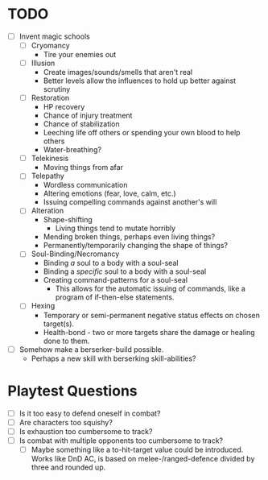 # TODO
* [ ] Invent magic schools
  * [ ] Cryomancy
    * Tire your enemies out
  * [ ] Illusion
    * Create images/sounds/smells that aren't real
    * Better levels allow the influences to hold up better against scrutiny
  * [ ] Restoration
    * HP recovery
    * Chance of injury treatment
    * Chance of stabilization
    * Leeching life off others or spending your own blood to help others
    * Water-breathing?
  * [ ] Telekinesis
    * Moving things from afar
  * [ ] Telepathy
    * Wordless communication
    * Altering emotions (fear, love, calm, etc.)
    * Issuing compelling commands against another's will
  * [ ] Alteration
    * Shape-shifting
      * Living things tend to mutate horribly
    * Mending broken things, perhaps even living things?
    * Permanently/temporarily changing the shape of things?
  * [ ] Soul-Binding/Necromancy
    * Binding *a* soul to a body with a soul-seal
    * Binding a *specific* soul to a body with a soul-seal
    * Creating command-patterns for a soul-seal
      * This allows for the automatic issuing of commands, like a program of if-then-else statements. 
  * [ ] Hexing
    * Temporary or semi-permanent negative status effects on chosen target(s).
    * Health-bond - two or more targets share the damage or healing done to them. 
* [ ] Somehow make a berserker-build possible. 
  * Perhaps a new skill with berserking skill-abilities?

# Playtest Questions
* [ ] Is it too easy to defend oneself in combat?
* [ ] Are characters too squishy?
* [ ] Is exhaustion too cumbersome to track?
* [ ] Is combat with multiple opponents too cumbersome to track?
  * [ ] Maybe something like a to-hit-target value could be introduced. Works like DnD AC, is based on melee-/ranged-defence divided by three and rounded up. 